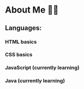 # About Me 🧑🏽

## Languages:
### HTML basics
### CSS basics
### JavaScript (currently learning)
### Java (currently learning)
